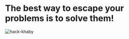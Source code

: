 # The best way to escape your problems is to solve them!

![hack-khaby](https://user-images.githubusercontent.com/89124366/175925341-d841068c-5ac9-48fa-a17d-ea40736b5e2a.gif)
